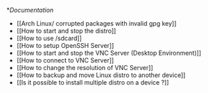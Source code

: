 **Documentation*

* [[Arch Linux/ corrupted packages with invalid gpg key]]
* [[How to start and stop the distro]]
* [[How to use /sdcard]]
* [[How to setup OpenSSH Server]]
* [[How to start and stop the VNC Server (Desktop Environment)]]
* [[How to connect to VNC Server]]
* [[How to change the resolution of VNC Server]]
* [[How to backup and move Linux distro to another device]]
* [[Is it possible to install multiple distro on a device ?]]